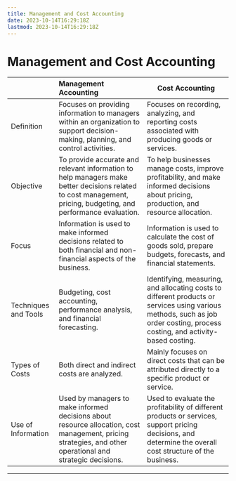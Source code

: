 ```yaml
---
title: Management and Cost Accounting
date: 2023-10-14T16:29:18Z
lastmod: 2023-10-14T16:29:18Z
---
```


# Management and Cost Accounting

||Management Accounting|Cost Accounting|
| --------------------| :--------------------------------------------------------------------------------------------------------------------------------------------------------------| -----------------------------------------------------------------------------------------------------------------------------------------------------------------------------|
|Definition|Focuses on providing information to managers within an organization to support decision-making, planning, and control activities.|Focuses on recording, analyzing, and reporting costs associated with producing goods or services.|
|Objective|To provide accurate and relevant information to help managers make better decisions related to cost management, pricing, budgeting, and performance evaluation.|To help businesses manage costs, improve profitability, and make informed decisions about pricing, production, and resource allocation.|
|Focus|Information is used to make informed decisions related to both financial and non-financial aspects of the business.|Information is used to calculate the cost of goods sold, prepare budgets, forecasts, and financial statements.|
|Techniques and Tools|Budgeting, cost accounting, performance analysis, and financial forecasting.|Identifying, measuring, and allocating costs to different products or services using various methods, such as job order costing, process costing, and activity-based costing.|
|Types of Costs|Both direct and indirect costs are analyzed.|Mainly focuses on direct costs that can be attributed directly to a specific product or service.|
|Use of Information|Used by managers to make informed decisions about resource allocation, cost management, pricing strategies, and other operational and strategic decisions.|Used to evaluate the profitability of different products or services, support pricing decisions, and determine the overall cost structure of the business.|

---
